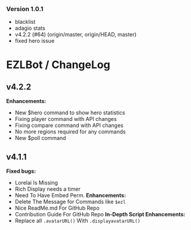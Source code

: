### Version 1.0.1
- blacklist
- adagio stats
- v4.2.2 (#64) (origin/master, origin/HEAD, master)
- fixed hero issue

# EZLBot / ChangeLog
## v4.2.2
**Enhancements:**
- New $hero command to show hero statistics
- Fixing player command with API changes
- Fixing compare command with API changes
- No more regions required for any commands
- New $poll command
## v4.1.1
**Fixed bugs:**
- Lorelai Is Missing
- Rich Display needs a timer
- Need To Have Embed Perm.
**Enhancements:**
- Delete The Message for Commands like `$ezl`
- Nice ReadMe.md For GitHub Repo
- Contribution Guide For GitHub Repo
**In-Depth Script Enhancements:**
- Replace all `.avatarURL()` With `.displayavatarURL()`
